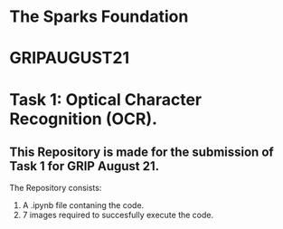 # The Sparks Foundation
# GRIPAUGUST21
# Task 1: Optical Character Recognition (OCR).
## This Repository is made for the submission of Task 1 for GRIP August 21.
The Repository consists:
1. A .ipynb file contaning the code.
2. 7 images required to succesfully execute the code.
